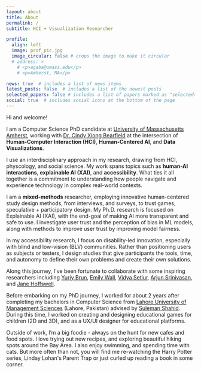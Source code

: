 ```yaml
---
layout: about
title: About
permalink: /
subtitle: HCI + Visualization Researcher

profile:
  align: left
  image: prof_pic.jpg
  image_circular: false # crops the image to make it circular
  # address: >
    # <p>agaba@umass.edu</p>
    # <p>Amherst, MA</p>

news: true  # includes a list of news items
latest_posts: false  # includes a list of the newest posts
selected_papers: false # includes a list of papers marked as "selected={true}"
social: true  # includes social icons at the bottom of the page
---
```


Hi and welcome!

I am a Computer Science PhD candidate at <a href='https://www.cics.umass.edu/'>University of Massachusetts Amherst</a>, working with <a href='https://cyxiong.com/'>Dr. Cindy Xiong Bearfield</a> at the intersection of **Human-Computer Interaction (HCI)**, **Human-Centered AI**, and **Data Visualizations**. 

I use an interdisciplinary approach in my research, drawing from HCI, physcology, and social science. My work spans topics such as **human-AI interactions**, **explainable AI (XAI)**, and **accessibility**. What ties it all together is a commitment to understanding how people navigate and experience technology in complex real-world contexts.

I am a **mixed-methods** researcher, employing innovative human-centered study design methods, from interviews, and surveys, to trust games, speculative + participatory design. My Ph.D. research is focused on Explainable AI (XAI), with the end-goal of making AI more transparent and safe to use. I investigate user trust and the perception of bias in ML models, along with methods to improve user trust by improving model fairness. 

In my accessibility research, I focus on disability-led innovation, especially with blind and low-vision (BLV) communities. Rather than positioning users as subjects or testers, I design studies that give participants the tools, time, and autonomy to define their own problems and create their own solutions.

Along this journey, I've been fortunate to collaborate with some inspiring researchers including <a href='https://people.cs.umass.edu/~brun/'>Yuriy Brun</a>, <a href='https://emilywall.github.io/'>Emily Wall</a>, <a href='https://www.tableau.com/research/people/vidya-setlur'>Vidya Setlur</a>, <a href='https://arjun010.github.io/'>Arjun Srinivasan</a>, and <a href='https://jhoffswell.github.io/#About'>Jane Hoffswell</a>.

Before embarking on my PhD journey, I worked for about 2 years after completing my bachelors in Computer Science from <a href='https://lums.edu.pk/'>Lahore University of Management Sciences</a> (Lahore, Pakistan) advised by <a href='https://lums.edu.pk/lums_employee/4407'>Suleman Shahid</a>. During this time, I worked on creating and designing educational games for children (2D and 3D), and as a UX/UI designer for educational platforms.

Outside of work, I’m a big foodie - always on the hunt for new cafes and food spots. I love trying out new recipes, and exploring beautiful hiking spots around the Bay Area. I also enjoy swimming, and spending time with cats. But more often than not, you will find me re-watching the Harry Potter series, Linday Lohan's Parent Trap or just curled up reading a book in some corner.
